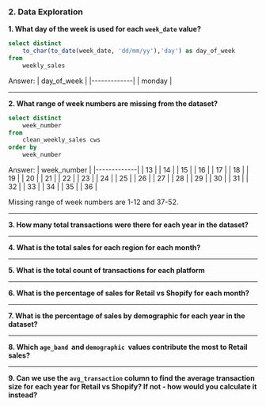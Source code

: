 ### 2. Data Exploration 

**1. What day of the week is used for each <code>week_date</code> value?**

````sql
select distinct
	to_char(to_date(week_date, 'dd/mm/yy'),'day') as day_of_week
from
	weekly_sales
````
Answer:
| day_of_week |
|-------------|
| monday      |


***
**2. What range of week numbers are missing from the dataset?**

````sql
select distinct 
	week_number 
from 
	clean_weekly_sales cws 
order by 
	week_number 
````

Answer: 
| week_number |
|-------------|
|      13     |
|      14     |
|      15     |
|      16     |
|      17     |
|      18     |
|      19     |
|      20     |
|      21     |
|      22     |
|      23     |
|      24     |
|      25     |
|      26     |
|      27     |
|      28     |
|      29     |
|      30     |
|      31     |
|      32     |
|      33     |
|      34     |
|      35     |
|      36     |

Missing range of week numbers are 1-12 and 37-52. 
***

**3. How many total transactions were there for each year in the dataset?**

***

**4. What is the total sales for each region for each month?**

***

**5. What is the total count of transactions for each platform**

***

**6. What is the percentage of sales for Retail vs Shopify for each month?**

***

**7. What is the percentage of sales by demographic for each year in the dataset?**

***

**8. Which <code>age_band</code>  and <code>demographic</code>  values contribute the most to Retail sales?**

***

**9. Can we use the <code>avg_transaction</code> column to find the average transaction size for each year for Retail vs Shopify? If not - how would you calculate it instead?**
